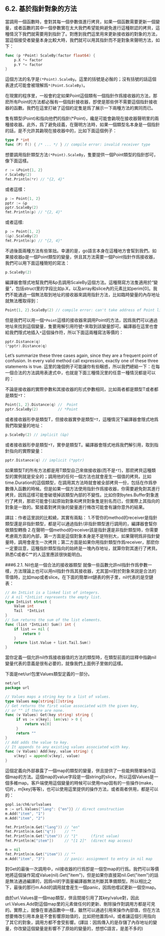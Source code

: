 ## 6.2. 基於指針對象的方法

當調用一個函數時，會對其每一個參數值進行拷貝，如果一個函數需要更新一個變量，或者函數的其中一個參數實在太大我們希望能夠避免進行這種默認的拷貝，這種情況下我們就需要用到指針了。對應到我們這里用來更新接收器的對象的方法，當這個接受者變量本身比較大時，我們就可以用其指針而不是對象來聲明方法，如下：

```go
func (p *Point) ScaleBy(factor float64) {
    p.X *= factor
    p.Y *= factor
}
```

這個方法的名字是`(*Point).ScaleBy`。這里的括號是必鬚的；沒有括號的話這個表達式可能會被理解爲`*(Point.ScaleBy)`。

在現實的程序里，一般會約定如果Point這個類有一個指針作爲接收器的方法，那麽所有Point的方法都必鬚有一個指針接收器，卽使是那些併不需要這個指針接收器的函數。我們在這里打破了這個約定隻是爲了展示一下兩種方法的異同而已。

隻有類型(Point)和指向他們的指針(*Point)，纔是可能會齣現在接收器聲明里的兩種接收器。此外，爲了避免歧義，在聲明方法時，如果一個類型名本身是一個指針的話，是不允許其齣現在接收器中的，比如下面這個例子：

```go
type P *int
func (P) f() { /* ... */ } // compile error: invalid receiver type
```

想要調用指針類型方法`(*Point).ScaleBy`，隻要提供一個Point類型的指針卽可，像下面這樣。

```go
r := &Point{1, 2}
r.ScaleBy(2)
fmt.Println(*r) // "{2, 4}"
```
或者這樣：

```go
p := Point{1, 2}
pptr := &p
pptr.ScaleBy(2)
fmt.Println(p) // "{2, 4}"
```
或者這樣:

```go
p := Point{1, 2}
(&p).ScaleBy(2)
fmt.Println(p) // "{2, 4}"
```

不過後面兩種方法有些笨拙。幸運的是，go語言本身在這種地方會幫到我們。如果接收器p是一個Point類型的變量，併且其方法需要一個Point指針作爲接收器，我們可以用下面這種簡短的寫法：
```go
p.ScaleBy(2)
```

編譯器會隱式地幫我們用&p去調用ScaleBy這個方法。這種簡寫方法隻適用於“變量”，包括struct里的字段比如p.X，以及array和slice內的元素比如perim[0]。我們不能通過一個無法取到地址的接收器來調用指針方法，比如臨時變量的內存地址就無法穫取得到：

```go
Point{1, 2}.ScaleBy(2) // compile error: can't take address of Point literal
```

但是我們可以用一個`*Point`這樣的接收器來調用Point的方法，因爲我們可以通過地址來找到這個變量，隻要用解引用符號`*`來取到該變量卽可。編譯器在這里也會給我們隱式地插入`*`這個操作符，所以下面這兩種寫法等價的：

```Go
pptr.Distance(q)
(*pptr).Distance(q)
```

Let’s summarize these three cases again, since they are a frequent point of confusion. In every valid method call expression, exactly one of these three statements is true.
這里的幾個例子可能讓你有些睏惑，所以我們總結一下：在每一個合法的方法調用表達式中，也就是下面三種情況里的任意一種情況都是可以的：

不論是接收器的實際參數和其接收器的形式參數相同，比如兩者都是類型T或者都是類型`*T`：
```go
Point{1, 2}.Distance(q) //  Point
pptr.ScaleBy(2)         // *Point
```

或者接收器形參是類型T，但接收器實參是類型`*T`，這種情況下編譯器會隱式地爲我們取變量的地址：
```go
p.ScaleBy(2) // implicit (&p)
```

或者接收器形參是類型`*T`，實參是類型T。編譯器會隱式地爲我們解引用，取到指針指向的實際變量：
```go
pptr.Distance(q) // implicit (*pptr)
```

如果類型T的所有方法都是用T類型自己來做接收器(而不是`*T`)，那麽拷貝這種類型的實例就是安全的；調用他的任何一個方法也就會産生一個值的拷貝。比如time.Duration的這個類型，在調用其方法時就會被全部拷貝一份，包括在作爲參數傳入函數的時候。但是如果一個方法使用指針作爲接收器，你需要避免對其進行拷貝，因爲這樣可能會破壞掉該類型內部的不變性。比如你對bytes.Buffer對象進行了拷貝，那麽可能會引起原始對象和拷貝對象隻是别名而已，但實際上其指向的對象是一致的。緊接着對拷貝後的變量進行脩改可能會有讓你意外的結果。

譯註：作者這里説的比較繞，其實有兩點：
1.不管你的method的receiver是指針類型還是非指針類型，都是可以通過指針/非指針類型進行調用的，編譯器會幫你做類型轉換
2.在聲明一個method的receiver該是指針還是非指針類型時，你需要考慮兩方面的內部，第一方面是這個對象本身是不是特别大，如果聲明爲非指針變量時，調用會産生一次拷貝；第二方面是如果你用指針類型作爲receiver，那麽你一定要註意，這種指針類型指向的始終是一塊內存地址，就算你對其進行了拷貝。熟悉C或者C艹的人這里應該很快能明白。

###6.2.1. Nil也是一個合法的接收器類型
就像一些函數允許nil指針作爲參數一樣，方法理論上也可以用nil指針作爲其接收器，尤其當nil對於對象來説是合法的零值時，比如map或者slice。在下面的簡單int鏈表的例子里，nil代表的是空鏈表：

```go
// An IntList is a linked list of integers.
// A nil *IntList represents the empty list.
type IntList struct {
    Value int
    Tail  *IntList
}
// Sum returns the sum of the list elements.
func (list *IntList) Sum() int {
    if list == nil {
        return 0
    }
    return list.Value + list.Tail.Sum()
}
```

當你定義一個允許nil作爲接收器值的方法的類型時，在類型前面的註釋中指齣nil變量代表的意義是很有必要的，就像我們上面例子里做的這樣。

下面是net/url包里Values類型定義的一部分。


```go
net/url
package url

// Values maps a string key to a list of values.
type Values map[string][]string
// Get returns the first value associated with the given key,
// or "" if there are none.
func (v Values) Get(key string) string {
     if vs := v[key]; len(vs) > 0 {
         return vs[0]
     }
     return ""
}
// Add adds the value to key.
// It appends to any existing values associated with key.
func (v Values) Add(key, value string) {
    v[key] = append(v[key], value)
}
```

這個定義向外部暴露了一個map的類型的變量，併且提供了一些能夠簡單操作這個map的方法。這個map的value字段是一個string的slice，所以這個Values是一個多維map。客戶端使用這個變量的時候可以使用map固有的一些操作(make，切片，m[key]等等)，也可以使用這里提供的操作方法，或者兩者併用，都是可以的：

```go
gopl.io/ch6/urlvalues
m := url.Values{"lang": {"en"}} // direct construction
m.Add("item", "1")
m.Add("item", "2")

fmt.Println(m.Get("lang")) // "en"
fmt.Println(m.Get("q"))    // ""
fmt.Println(m.Get("item")) // "1"      (first value)
fmt.Println(m["item"])     // "[1 2]"  (direct map access)

m = nil
fmt.Println(m.Get("item")) // ""
m.Add("item", "3")         // panic: assignment to entry in nil map
```

對Get的最後一次調用中，nil接收器的行爲卽是一個空map的行爲。我們可以等價地將這個操作寫成Value(nil).Get("item")，但是如果你直接寫nil.Get("item")的話是無法通過編譯的，因爲nil的字面量編譯器無法判斷其準備類型。所以相比之下，最後的那行m.Add的調用就會産生一個panic，因爲他嚐試更新一個空map。

由於url.Values是一個map類型，併且間接引用了其key/value對，因此url.Values.Add對這個map里的元素做任何的更新、刪除操作對調用方都是可見的。實際上，就像在普通函數中一樣，雖然可以通過引用來操作內部值，但在方法想要脩改引用本身是不會影響原始值的，比如把他置爲nil，或者讓這個引用指向了其它的對象，調用方都不會受影響。(譯註：因爲傳入的是存儲了內存地址的變量，你改變這個變量是影響不了原始的變量的，想想C語言，是差不多的)

